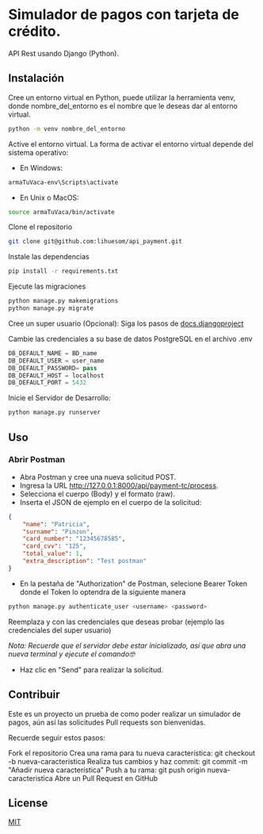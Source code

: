 # Simulador de pagos con tarjeta de crédito.

API Rest usando Django (Python).

## Instalación
Cree un entorno virtual en Python, puede utilizar la herramienta venv, donde nombre_del_entorno es el nombre que le deseas dar al entorno virtual. 
```bash
python -m venv nombre_del_entorno
```
Active el entorno virtual. La forma de activar el entorno virtual depende del sistema operativo:
* En Windows:
```bash
armaTuVaca-env\Scripts\activate
```
* En Unix o MacOS:
```bash
source armaTuVaca/bin/activate
```
Clone el repositorio
```bash
git clone git@github.com:lihuesom/api_payment.git
```
Instale las dependencias
```bash
pip install -r requirements.txt
```
Ejecute las migraciones
```bash
python manage.py makemigrations
python manage.py migrate
```
Cree un super usuario (Opcional): 
Siga los pasos de [docs.djangoproject](https://docs.djangoproject.com/en/1.8/intro/tutorial02/)


Cambie las credenciales a su base de datos PostgreSQL en el archivo .env
```python
DB_DEFAULT_NAME = BD_name
DB_DEFAULT_USER = user_name
DB_DEFAULT_PASSWORD= pass
DB_DEFAULT_HOST = localhost
DB_DEFAULT_PORT = 5432
```
Inicie el Servidor de Desarrollo:
```bash
python manage.py runserver
```
## Uso
### Abrir Postman
* Abra Postman y cree una nueva solicitud POST.
* Ingresa la URL  http://127.0.0.1:8000/api/payment-tc/process.
* Selecciona el cuerpo (Body) y el formato (raw).
* Inserta el JSON de ejemplo en el cuerpo de la solicitud:

```json
{
    "name": "Patricia",
    "surname": "Pinzon",
    "card_number": "12345678585",
    "card_cvv": "125",
    "total_value": 1,
    "extra_description": "Test postman"
}
```
* En la pestaña de "Authorization" de Postman, selecione Bearer Token donde el Token lo optendra de la siguiente manera
```bash
python manage.py authenticate_user <username> <password>
```
Reemplaza <username> y <password> con las credenciales que deseas probar (ejemplo las credenciales del super usuario)
<p>
<em>Nota: Recuerde que el servidor debe estar inicializado, así que abra una nueva terminal y ejecute el comando</a>🤓</em>
</p>

* Haz clic en "Send" para realizar la solicitud.


## Contribuir
Este es un proyecto un prueba de como poder realizar un simulador de pagos, aún así las solicitudes Pull requests son bienvenidas. 

Recuerde seguir estos pasos:

Fork el repositorio
Crea una rama para tu nueva característica: git checkout -b nueva-caracteristica
Realiza tus cambios y haz commit: git commit -m "Añadir nueva característica"
Push a tu rama: git push origin nueva-caracteristica
Abre un Pull Request en GitHub

## License
[MIT](https://choosealicense.com/licenses/mit/)